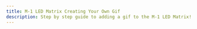```yaml
---
title: M-1 LED Matrix Creating Your Own Gif
description: Step by step guide to adding a gif to the M-1 LED Matrix!
---
```

